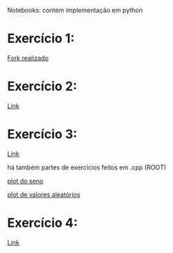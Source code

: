 Notebooks: contém implementação em python


# Exercício 1:

[Fork realizado](https://github.com/ms-cmy/web-project-uerj)

# Exercício 2:

[Link](aula_2_exercicios/exercicio.ipynb)

# Exercício 3:

[Link](aula_3_exercicios/exercicios.ipynb)


há também partes de exercícios feitos em .cpp (ROOT)

[plot do seno](files/aula_3_exercicios/seno.cpp)

[plot de valores aleatórios](files/aula_3_exercicios/exemplo_1.cpp)

# Exercício 4:

[Link](aula_4_exercicios/exercicios.ipynb)

